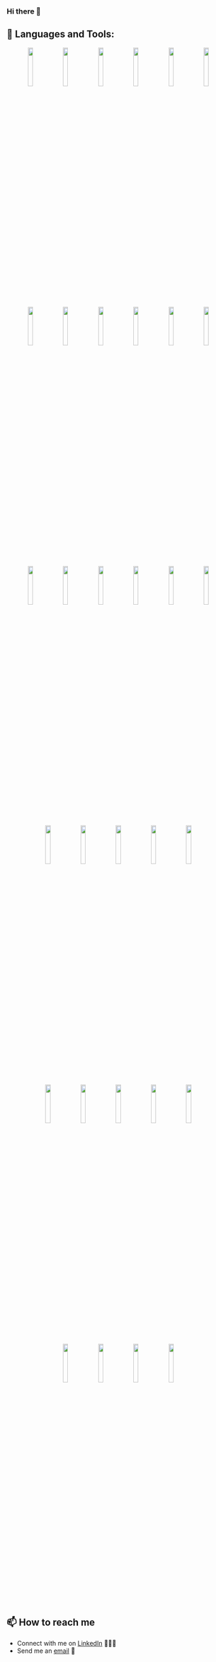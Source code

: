 ### Hi there 👋


## 🧰 Languages and Tools:

<p align="center">
<img width="15%" src="https://www.vectorlogo.zone/logos/java/java-ar21.svg" />
<img width="15%" src="https://www.vectorlogo.zone/logos/angular/angular-ar21.svg" />
<img width="15%" src="https://www.vectorlogo.zone/logos/typescriptlang/typescriptlang-ar21.svg" />
<img width="15%" src="https://www.vectorlogo.zone/logos/javascript/javascript-ar21.svg" />
<img width="15%" src="https://www.vectorlogo.zone/logos/reactjs/reactjs-ar21.svg" />
<img width="15%" src="https://www.vectorlogo.zone/logos/nodejs/nodejs-ar21.svg" />
<br>
<img width="15%" src="https://www.vectorlogo.zone/logos/graphql/graphql-ar21.svg" />
<img width="15%" src="https://www.vectorlogo.zone/logos/postgresql/postgresql-ar21.svg" />
<img width="15%" src="https://upload.vectorlogo.zone/logos/liquibase/images/bd2ff83d-5758-4629-ad54-b1de6f15c7c1.svg" />
<img width="15%" src="https://www.vectorlogo.zone/logos/mysql/mysql-ar21.svg" />
<img width="15%" src="https://upload.vectorlogo.zone/logos/ibm/images/0081c528-9df8-48e2-bf29-7adfc7673bfd.svg" />
<img width="15%" src="https://www.vectorlogo.zone/logos/mongodb/mongodb-ar21.svg" />
<br>
<img width="15%" src="https://www.vectorlogo.zone/logos/atlassian_jira/atlassian_jira-ar21.svg" />
<img width="15%" src="https://www.vectorlogo.zone/logos/springio/springio-ar21.svg" />
<img width="15%" src="https://www.vectorlogo.zone/logos/hibernate/hibernate-ar21.svg" />
<img width="15%" src="https://upload.vectorlogo.zone/logos/mockito/images/36c60459-46b2-46dd-87b7-5ed157df95d4.svg" />
<img width="15%" src="https://www.vectorlogo.zone/logos/apache_tomcat/apache_tomcat-ar21.svg" />
<img width="15%" src="https://www.vectorlogo.zone/logos/jenkins/jenkins-ar21.svg" />
<br>
<img width="15%" src="https://www.vectorlogo.zone/logos/w3_html5/w3_html5-ar21.svg" />
<img width="15%" src="https://upload.vectorlogo.zone/logos/ibm/images/8af40fc1-a22e-4fb0-ae7a-e996c23b2dca.svg" />
<img width="15%" src="https://www.vectorlogo.zone/logos/gradle/gradle-ar21.svg" />
<img width="15%" src="https://upload.vectorlogo.zone/logos/apache_maven/images/bf250be6-ab7f-4191-b421-8d0acb1dc6e4.svg" />
<img width="15%" src="https://www.vectorlogo.zone/logos/jetbrains/jetbrains-ar21.svg" /> 
<br>
<img width="15%" src="https://www.vectorlogo.zone/logos/getpostman/getpostman-ar21.svg" />
<img width="15%" src="https://www.vectorlogo.zone/logos/github/github-ar21.svg" />
<img width="15%" src="https://www.vectorlogo.zone/logos/git-scm/git-scm-ar21.svg" />
<img width="15%" src="https://www.vectorlogo.zone/logos/ubuntu/ubuntu-ar21.svg" />
  <img width="15%" src="https://www.vectorlogo.zone/logos/apache_spark/apache_spark-ar21.svg" />
<br>
<img width="15%" src="https://www.vectorlogo.zone/logos/camunda/camunda-ar21.svg" />
<img width="15%" src="https://www.vectorlogo.zone/logos/npmjs/npmjs-ar21.svg" />
<img width="15%" src="https://www.vectorlogo.zone/logos/docker/docker-ar21.svg" />
<img width="15%" src="https://www.vectorlogo.zone/logos/minioio/minioio-ar21.svg" />
</p>

## 📫 How to reach me

- Connect with me on [LinkedIn](https://www.linkedin.com/in/oxana-peregud/) 👨🏻‍💻
- Send me an [email](mailto:ox.peregud@gmail.com) 📧
